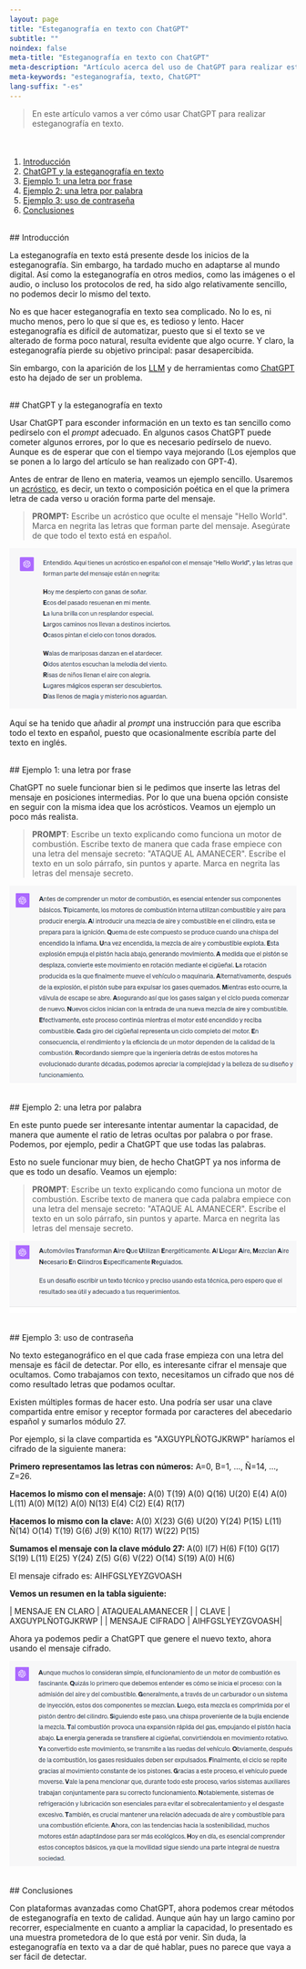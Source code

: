 ```yaml
---
layout: page
title: "Esteganografía en texto con ChatGPT"
subtitle: "" 
noindex: false
meta-title: "Esteganografía en texto con ChatGPT"
meta-description: "Artículo acerca del uso de ChatGPT para realizar esteganografía en texto"
meta-keywords: "esteganografía, texto, ChatGPT"
lang-suffix: "-es"
---
```




> En este artículo vamos a ver cómo usar ChatGPT para realizar esteganografía
> en texto.


<style>
    [id]::before {
        content: '';
        display: block;
        height:      70px;
        margin-top: -70px;
        visibility: hidden;
    }
</style>

<div class='menu' style='margin-top:50px'></div>

1. [Introducción](#introducción)
2. [ChatGPT y la esteganografía en texto](#chatgpt-y-la-esteganografía-en-texto)
3. [Ejemplo 1: una letra por frase](#ejemplo-1-una-letra-por-frase)
4. [Ejemplo 2: una letra por palabra](#ejemplo-2-una-letra-por-palabra)
5. [Ejemplo 3: uso de contraseña](#ejemplo-3-uso-de-contraseña)
5. [Conclusiones](#conclusiones)


<br>
## Introducción

La esteganografía en texto está presente desde los inicios de la esteganografía.
Sin embargo, ha tardado mucho en adaptarse al mundo digital. Así como la 
esteganografía en otros medios, como las imágenes o el audio, o incluso los
protocolos de red, ha sido algo relativamente sencillo, no podemos decir
lo mismo del texto.

No es que hacer esteganografía en texto sea complicado. No lo es, ni mucho
menos, pero lo que sí que es, es tedioso y lento. Hacer esteganografía es
difícil de automatizar, puesto que si el texto se ve alterado de forma poco
natural, resulta evidente que algo ocurre. Y claro, la esteganografía pierde
su objetivo principal: pasar desapercibida. 

Sin embargo, con la aparición de los 
[LLM](https://es.wikipedia.org/wiki/LLM_\(modelo_grande_de_lenguaje\))
y de herramientas como [ChatGPT](https://chat.openai.com/) esto ha dejado
de ser un problema. 

<br>
## ChatGPT y la esteganografía en texto

Usar ChatGPT para esconder información en un texto es tan sencillo como
pedírselo con el *prompt* adecuado. En algunos casos ChatGPT puede cometer
algunos errores, por lo que es necesario pedírselo de nuevo. Aunque es de
esperar que con el tiempo vaya mejorando (Los ejemplos que se ponen a lo largo 
del artículo se han realizado con GPT-4).

Antes de entrar de lleno en materia, veamos un ejemplo sencillo. Usaremos un
[acróstico](https://es.wikipedia.org/wiki/Acr%C3%B3stico), es decir, un texto
o composición poética en el que la primera letra de cada verso u oración 
forma parte del mensaje.

> **PROMPT:** Escribe un acróstico que oculte el mensaje "Hello World". 
> Marca en negrita las letras que forman parte del mensaje.
> Asegúrate de que todo el texto está en español.


![Acróstico](/stego/blog/resources/chatgpt1.png?style=centerme)


Aquí se ha tenido que añadir al *prompt* una instrucción para que escriba
todo el texto en español, puesto que ocasionalmente escribía parte del 
texto en inglés.


<br>
## Ejemplo 1: una letra por frase

ChatGPT no suele funcionar bien si le pedimos que inserte las letras del 
mensaje en posiciones intermedias. Por lo que una buena opción consiste en
seguir con la misma idea que los acrósticos. Veamos un ejemplo un poco 
más realista.


> **PROMPT**:
> Escribe un texto explicando como funciona un motor de combustión.
> Escribe texto de manera que cada frase empiece con una letra del mensaje 
> secreto: "ATAQUE AL AMANECER". 
> Escribe el texto en un solo párrafo, sin puntos y aparte.
> Marca en negrita las letras del mensaje secreto.


![Ejemplo 1](/stego/blog/resources/chatgpt2.png?style=centerme)


<br>
## Ejemplo 2: una letra por palabra


En este punto puede ser interesante intentar aumentar la capacidad, de manera
que aumente el ratio de letras ocultas por palabra o por frase. Podemos,
por ejemplo, pedir a ChatGPT que use todas las palabras. 

Esto no suele funcionar muy bien, de hecho ChatGPT ya nos informa de que es
todo un desafío. Veamos un ejemplo:

> **PROMPT**:
> Escribe un texto explicando como funciona un motor de combustión.
> Escribe texto de manera que cada palabra empiece con una letra del mensaje 
> secreto: "ATAQUE AL AMANECER". 
> Escribe el texto en un solo párrafo, sin puntos y aparte.
> Marca en negrita las letras del mensaje secreto.


![Ejemplo 2](/stego/blog/resources/chatgpt3.png?style=centerme)


<br>
## Ejemplo 3: uso de contraseña

No texto esteganográfico en el que cada frase empieza con una letra del
mensaje es fácil de detectar. Por ello, es interesante cifrar el mensaje
que ocultamos. Como trabajamos con texto, necesitamos un cifrado que nos
dé como resultado letras que podamos ocultar. 

Existen múltiples formas de hacer esto. Una podría ser usar una clave 
compartida entre emisor y receptor formada por caracteres del abecedario
español y sumarlos módulo 27.

Por ejemplo, si la clave compartida es "AXGUYPLÑOTGJKRWP" haríamos el 
cifrado de la siguiente manera:


**Primero representamos las letras con números:** 
A=0, B=1, ..., Ñ=14, ..., Z=26.

**Hacemos lo mismo con el mensaje:**
A(0) T(19) A(0) Q(16) U(20) E(4) A(0) L(11) A(0) M(12) A(0) N(13) E(4) C(2) E(4) R(17)


**Hacemos lo mismo con la clave:**
A(0) X(23) G(6) U(20) Y(24) P(15) L(11) Ñ(14) O(14) T(19) G(6) J(9) K(10) R(17) W(22) P(15)

**Sumamos el mensaje con la clave módulo 27:**
A(0) I(7) H(6) F(10) G(17) S(19) L(11) E(25) Y(24) Z(5) G(6) V(22) O(14) S(19) A(0) H(6)

El mensaje cifrado es: AIHFGSLYEYZGVOASH

**Vemos un resumen en la tabla siguiente:**

| MENSAJE EN CLARO | ATAQUEALAMANECER |
| CLAVE | AXGUYPLÑOTGJKRWP |
| MENSAJE CIFRADO | AIHFGSLYEYZGVOASH|


Ahora ya podemos pedir a ChatGPT que genere el nuevo texto, ahora usando
el mensaje cifrado.


![Ejemplo 3](/stego/blog/resources/chatgpt4.png?style=centerme)


<br>
## Conclusiones

Con plataformas avanzadas como ChatGPT, ahora podemos crear métodos 
de esteganografía en texto de calidad. Aunque aún hay un largo camino por 
recorrer, especialmente en cuanto a ampliar la capacidad, lo presentado es 
una muestra prometedora de lo que está por venir. Sin duda, la esteganografía 
en texto va a dar de qué hablar, pues no parece que vaya a ser fácil de 
detectar.











